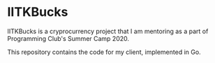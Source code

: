 # IITKBucks

IITKBucks is a cryprocurrency project that I am mentoring as a part
of Programming Club's Summer Camp 2020.

This repository contains the code for my client, implemented in Go. 
